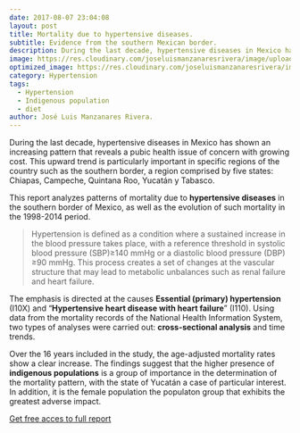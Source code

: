 ```yaml
---
date: 2017-08-07 23:04:08
layout: post
title: Mortality due to hypertensive diseases. 
subtitle: Evidence from the southern Mexican border. 
description: During the last decade, hypertensive diseases in Mexico has shown an increasing pattern that reveals a pubic health issue of concern with growing cost.
image: https://res.cloudinary.com/joseluismanzanaresrivera/image/upload/v1585364305/images_a0e0a5.jpg
optimized_image: https://res.cloudinary.com/joseluismanzanaresrivera/image/upload/v1585364305/images_a0e0a5.jpg
category: Hypertension 
tags:
  - Hypertension
  - Indigenous population
  - diet
author: José Luis Manzanares Rivera.
---
```




During the last decade, hypertensive diseases in Mexico has shown an increasing pattern that reveals a pubic health issue of concern with growing cost. This upward trend is particularly important in specific regions of the country such as the southern border, a region comprised by five states:  Chiapas, Campeche, Quintana Roo, Yucatán y Tabasco. 

This report analyzes patterns of mortality due to **hypertensive diseases** in the southern border of Mexico, as well as the evolution of such mortality in the 1998-2014 period. 


> Hypertension is defined as a condition where a sustained increase in the blood pressure takes place, with a reference threshold in systolic blood pressure (SBP)≥140 mmHg or a diastolic blood pressure (DBP) ≥90 mmHg. This process creates a set of changes at the vascular structure that may lead to metabolic unbalances such as renal failure and heart failure.


The emphasis is directed at the causes **Essential (primary) hypertension** (I10X) and “**Hypertensive heart disease with heart failure**” (I110). Using data from the mortality records of the National Health Information System, two types of analyses were carried out: **cross-sectional analysis** and time trends. 

Over the 16 years included in the study, the age-adjusted mortality rates show a clear increase. The findings suggest that the higher presence of **indigenous populations** is a group of importance in the determination of the mortality pattern, with the state of Yucatán a case of particular interest. 
In addition, it is the female population the populaton group that exhibits the greatest adverse impact.

[Get free acces to full report](https://www.scielosp.org/article/scol/2017.v13n4/647-662/)



